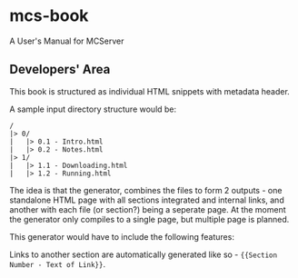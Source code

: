mcs-book
========

A User's Manual for MCServer


Developers' Area
----------------

This book is structured as individual HTML snippets with metadata header.

A sample input directory structure would be:

    /
    |> 0/
    |   |> 0.1 - Intro.html
    |   |> 0.2 - Notes.html
    |> 1/
    |   |> 1.1 - Downloading.html
    |   |> 1.2 - Running.html

The idea is that the generator, combines the files to form 2 outputs - one standalone HTML page with all sections integrated and internal links, and another with each file (or section?) being a seperate page. At the moment the generator only compiles to a single page, but multiple page is planned.

This generator would have to include the following features:

Links to another section are automatically generated like so - `{{Section Number - Text of Link}}`.
